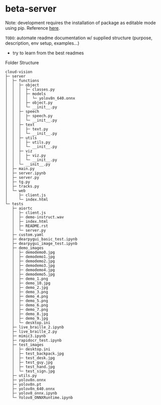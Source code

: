 # beta-server

Note: development requires the installation of package as editable mode using pip. Reference [here](https://stackoverflow.com/questions/6323860/sibling-package-imports). 

`TODO`: automate readme documentation w/ supplied structure (purpose, description, env setup, examples...) 

- try to learn from the best readmes

Folder Structure

```
cloud-vision
├─ server
│  ├─ functions
│  │  ├─ object
│  │  │  ├─ classes.py
│  │  │  ├─ models
│  │  │  │  └─ yolov8n_640.onnx
│  │  │  ├─ object.py
│  │  │  └─ __init__.py
│  │  ├─ speech
│  │  │  ├─ speech.py
│  │  │  └─ __init__.py
│  │  ├─ text
│  │  │  ├─ text.py
│  │  │  └─ __init__.py
│  │  ├─ utils
│  │  │  ├─ utils.py
│  │  │  └─ __init__.py
│  │  ├─ viz
│  │  │  ├─ viz.py
│  │  │  └─ __init__.py
│  │  └─ __init__.py
│  ├─ main.py
│  ├─ server.ipynb
│  ├─ server.py
│  ├─ tg.py
│  ├─ tracks.py
│  └─ web
│     ├─ client.js
│     └─ index.html
└─ tests
   ├─ aiortc
   │  ├─ client.js
   │  ├─ demo-instruct.wav
   │  ├─ index.html
   │  ├─ README.rst
   │  └─ server.py
   ├─ custom.yaml
   ├─ dearpygui_basic_test.ipynb
   ├─ dearpygui_image_test.ipynb
   ├─ demo_images
   │  ├─ demodemo0.jpg
   │  ├─ demodemo1.jpg
   │  ├─ demodemo2.jpg
   │  ├─ demodemo3.jpg
   │  ├─ demodemo4.jpg
   │  ├─ demodemo5.jpg
   │  ├─ demo_1.png
   │  ├─ demo_10.jpg
   │  ├─ demo_2.jpg
   │  ├─ demo_3.png
   │  ├─ demo_4.png
   │  ├─ demo_5.png
   │  ├─ demo_6.png
   │  ├─ demo_7.png
   │  ├─ demo_8.jpg
   │  ├─ demo_9.jpg
   │  └─ desktop.ini
   ├─ live_braille_2.ipynb
   ├─ live_braille_2.py
   ├─ mimic3.ipynb
   ├─ rapidocr_test.ipynb
   ├─ test_images
   │  ├─ desktop.ini
   │  ├─ test_backpack.jpg
   │  ├─ test_desk.jpg
   │  ├─ test_guy.jpg
   │  ├─ test_hand.jpg
   │  └─ test_sign.jpg
   ├─ utils.py
   ├─ yolov8n.onnx
   ├─ yolov8n.pt
   ├─ yolov8n_640.onnx
   ├─ yolov8_onnx.ipynb
   └─ Yolov8_ONNXRuntime.ipynb

```